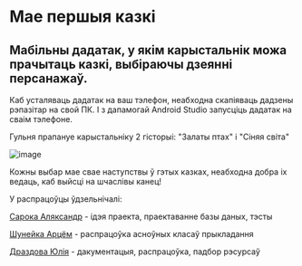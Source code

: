 # Мае першыя казкі

## Мабільны дадатак, у якім карыстальнік можа прачытаць казкі, выбіраючы дзеянні персанажаў.


Каб усталяваць дадатак на ваш тэлефон, неабходна скапіяваць дадзены рэпазітар на свой ПК. І з дапамогай Android Studio запусціць дадатак на сваім тэлефоне.

Гульня прапануе карыстальніку 2 гісторыі: "Залаты птах" і "Сіняя світа"

![image](https://user-images.githubusercontent.com/75885906/210220146-3759bd2c-3959-467d-8302-21c4a34faaed.png)

Кожны выбар мае свае наступствы ў гэтых казках, неабходна добра іх ведаць, каб выйсці на шчаслівы канец!


У распрацоўцы ўдзельнічалі:

[Сарока Аляксандр](https://github.com/depravo) - ідэя праекта, праектаванне базы даных, тэсты

[Шунейка Арцём](https://github.com/SadTyoma) - распрацоўка асноўных класаў прыкладання

[Драздова Юлія](https://github.com/julliettee) - дакументацыя, распрацоўка, падбор рэсурсаў


